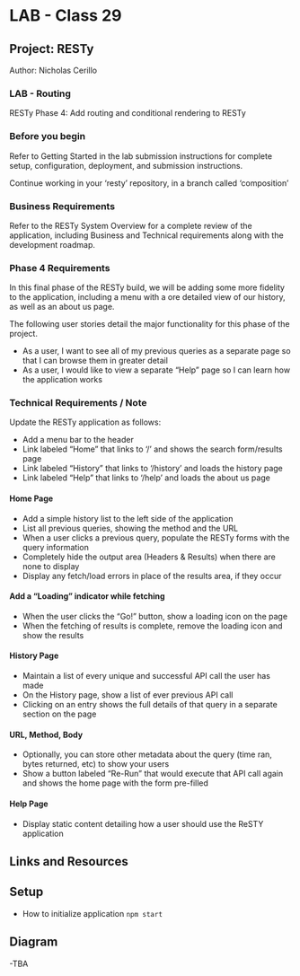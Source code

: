 # LAB - Class 29
## Project: RESTy
Author: Nicholas Cerillo

### LAB - Routing
RESTy Phase 4: Add routing and conditional rendering to RESTy

### Before you begin
Refer to Getting Started in the lab submission instructions for complete setup, configuration, deployment, and submission instructions.

Continue working in your ‘resty’ repository, in a branch called ‘composition’

### Business Requirements
Refer to the RESTy System Overview for a complete review of the application, including Business and Technical requirements along with the development roadmap.

### Phase 4 Requirements
In this final phase of the RESTy build, we will be adding some more fidelity to the application, including a menu with a ore detailed view of our history, as well as an about us page.

The following user stories detail the major functionality for this phase of the project.

- As a user, I want to see all of my previous queries as a separate page so that I can browse them in greater detail
- As a user, I would like to view a separate “Help” page so I can learn how the application works
### Technical Requirements / Note
Update the RESTy application as follows:

- Add a menu bar to the header
- Link labeled “Home” that links to ‘/’ and shows the search form/results page
- Link labeled “History” that links to ‘/history’ and loads the history page
- Link labeled “Help” that links to ‘/help’ and loads the about us page
#### Home Page
- Add a simple history list to the left side of the application
- List all previous queries, showing the method and the URL
- When a user clicks a previous query, populate the RESTy forms with the query information
- Completely hide the output area (Headers & Results) when there are none to display
- Display any fetch/load errors in place of the results area, if they occur
#### Add a “Loading” indicator while fetching
- When the user clicks the “Go!” button, show a loading icon on the page
- When the fetching of results is complete, remove the loading icon and show the results
#### History Page
- Maintain a list of every unique and successful API call the user has made
- On the History page, show a list of ever previous API call
- Clicking on an entry shows the full details of that query in a separate section on the page
#### URL, Method, Body
- Optionally, you can store other metadata about the query (time ran, bytes returned, etc) to show your users
- Show a button labeled “Re-Run” that would execute that API call again and shows the home page with the form pre-filled
#### Help Page
- Display static content detailing how a user should use the ReSTY application
## Links and Resources


## Setup
- How to initialize application
`npm start`

## Diagram
-TBA
